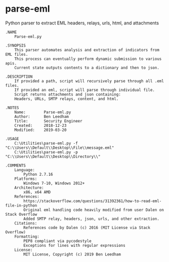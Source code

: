 # parse-eml
Python parser to extract EML headers, relays, urls, html, and attachments

    .NAME
        Parse-eml.py

    .SYNOPSIS
        This parser automates analysis and extraction of indicators from EML files.
        This process can eventually perform dynamic submission to various apis.
        Current state outputs contents to a dictionary and then to json.

    .DESCRIPTION
        If provided a path, script will recursively parse through all .eml files.
        If provided an eml, script will parse through individual file.
        Script returns attachments and json containing:
        Headers, URLs, SMTP relays, content, and html.

    .NOTES
        Name:        Parse-eml.py
        Author:      Ben Leedham
        Title:       Security Engineer
        Created:     2018-12-23
        Modified:    2019-03-20

    .USAGE
        C:\Utilities\parse-eml.py -f "C:\\Users\\Default\\Desktop\\File\\message.eml"
        C:\Utilities\parse-eml.py -p "C:\\Users\\Default\\Desktop\\Directory\\"

    .COMMENTS
        Language:
            Python 2.7.16
        Platforms:
            Windows 7-10, Windows 2012+
        Architecture:
            x86, x64 AMD
        References:
            https://stackoverflow.com/questions/31392361/how-to-read-eml-file-in-python
            Original eml handling code heavily modified from user Dalen on Stack Overflow
            Added SMTP relay, headers, json, urls, and other extraction.
        Citations:
            References code by Dalen (c) 2016 (MIT License via Stack Overflow)
        Formatting:
            PEP8 compliant via pycodestyle
            Exceptions for lines with regular expressions
        License:
            MIT License, Copyright (c) 2019 Ben Leedham
